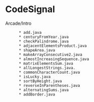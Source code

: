 # CodeSignal

Arcade/Intro  
                              
          * add.java                     
          * centuryFromYear.java         
          * checkPalindrome.java         
          * adjacentElementsProduct.java 
          * shapeArea.java                
          * makeArrayConsecutive2.java    
          * almostIncreasingSequence.java 
          * matrixElementsSum.java        
          * allLongestStrings.java.      
          * commonCharacterCount.java   
          * isLucky.java
          * sortByHeight.java
          * reverseInParentheses.java
          * alternatingSums.java
          * addBorder.java
